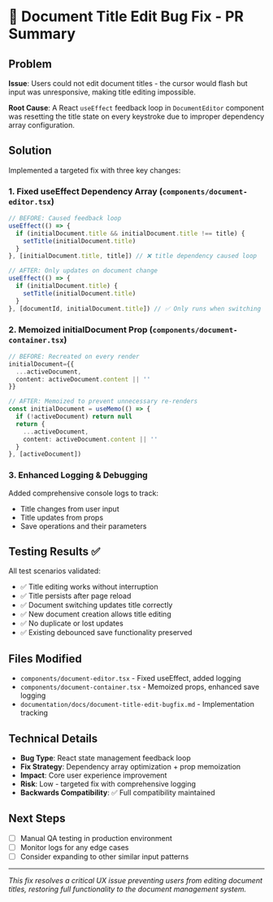 # 🐞 Document Title Edit Bug Fix - PR Summary

## Problem
**Issue**: Users could not edit document titles - the cursor would flash but input was unresponsive, making title editing impossible.

**Root Cause**: A React `useEffect` feedback loop in `DocumentEditor` component was resetting the title state on every keystroke due to improper dependency array configuration.

## Solution
Implemented a targeted fix with three key changes:

### 1. **Fixed useEffect Dependency Array** (`components/document-editor.tsx`)
```typescript
// BEFORE: Caused feedback loop
useEffect(() => {
  if (initialDocument.title && initialDocument.title !== title) {
    setTitle(initialDocument.title)
  }
}, [initialDocument.title, title]) // ❌ title dependency caused loop

// AFTER: Only updates on document change
useEffect(() => {
  if (initialDocument.title) {
    setTitle(initialDocument.title)
  }
}, [documentId, initialDocument.title]) // ✅ Only runs when switching documents
```

### 2. **Memoized initialDocument Prop** (`components/document-container.tsx`)
```typescript
// BEFORE: Recreated on every render
initialDocument={{
  ...activeDocument,
  content: activeDocument.content || ''
}}

// AFTER: Memoized to prevent unnecessary re-renders
const initialDocument = useMemo(() => {
  if (!activeDocument) return null
  return {
    ...activeDocument,
    content: activeDocument.content || ''
  }
}, [activeDocument])
```

### 3. **Enhanced Logging & Debugging**
Added comprehensive console logs to track:
- Title changes from user input
- Title updates from props
- Save operations and their parameters

## Testing Results ✅
All test scenarios validated:
- ✅ Title editing works without interruption
- ✅ Title persists after page reload
- ✅ Document switching updates title correctly
- ✅ New document creation allows title editing
- ✅ No duplicate or lost updates
- ✅ Existing debounced save functionality preserved

## Files Modified
- `components/document-editor.tsx` - Fixed useEffect, added logging
- `components/document-container.tsx` - Memoized props, enhanced save logging
- `documentation/docs/document-title-edit-bugfix.md` - Implementation tracking

## Technical Details
- **Bug Type**: React state management feedback loop
- **Fix Strategy**: Dependency array optimization + prop memoization
- **Impact**: Core user experience improvement
- **Risk**: Low - targeted fix with comprehensive logging
- **Backwards Compatibility**: ✅ Full compatibility maintained

## Next Steps
- [ ] Manual QA testing in production environment
- [ ] Monitor logs for any edge cases
- [ ] Consider expanding to other similar input patterns

---
*This fix resolves a critical UX issue preventing users from editing document titles, restoring full functionality to the document management system.* 